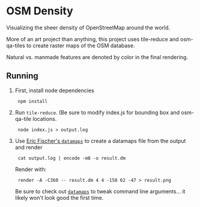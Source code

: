 OSM Density
======

Visualizing the sheer density of OpenStreetMap around the world.

More of an art project than anything, this project uses tile-reduce and osm-qa-tiles to create raster maps of the OSM database.

Natural vs. manmade features are denoted by color in the final rendering.

## Running

1. First, install node dependencies

        npm install
        
2. Run `tile-reduce`. (Be sure to modify index.js for bounding box and osm-qa-tile locations.

        node index.js > output.log
        
3. Use [Eric Fischer's `datamaps`](http://github.com/ericfischer/datamaps) to create a datamaps file from the output and render

        cat output.log | encode -m8 -o result.dm
        
   Render with:
   
        render -A -C360 -- result.dm 4 4 -158 62 -47 > result.png

   Be sure to check out [`datamaps`](http://github.com/ericfischer/datamaps) to tweak command line arguments... it likely won't look good the first time.